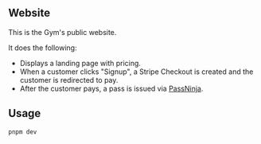 Website
--------

This is the Gym's public website.

It does the following:

- Displays a landing page with pricing.
- When a customer clicks "Signup", a Stripe Checkout is created and the customer is redirected to pay.
- After the customer pays, a pass is issued via [PassNinja](https://www.passninja.com).

## Usage

```
pnpm dev
```
